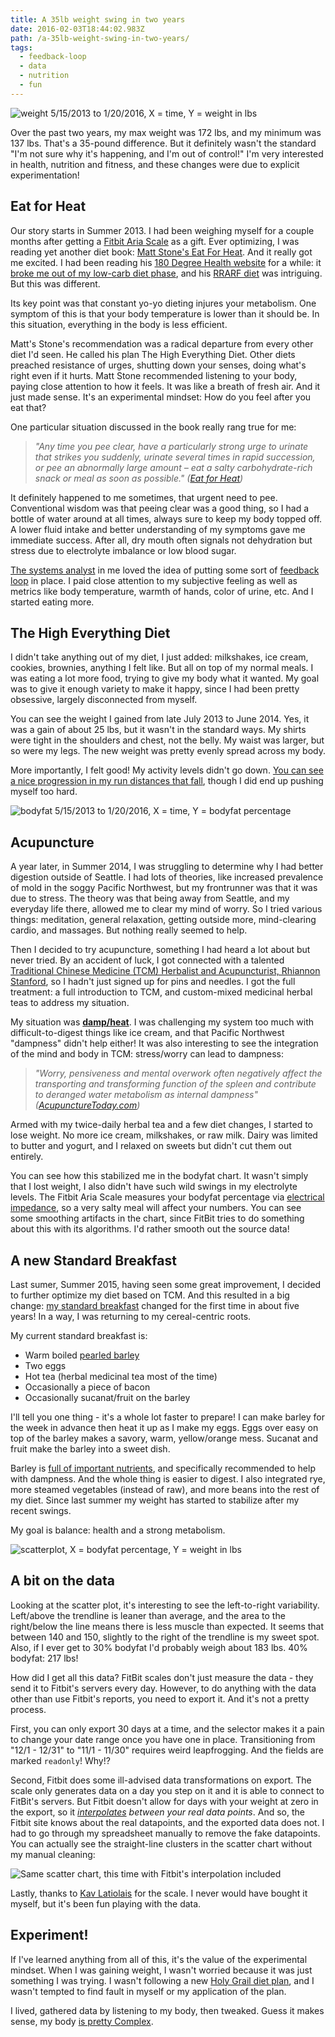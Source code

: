 ```yaml
---
title: A 35lb weight swing in two years
date: 2016-02-03T18:44:02.983Z
path: /a-35lb-weight-swing-in-two-years/
tags:
  - feedback-loop
  - data
  - nutrition
  - fun
---
```


![weight 5/15/2013 to 1/20/2016, X = time, Y = weight in lbs](../assets/2016/02_feb/weight/weight.png)

Over the past two years, my max weight was 172 lbs, and my minimum was 137 lbs. That's a 35-pound difference. But it definitely wasn't the standard "I'm not sure why it's happening, and I'm out of control!" I'm very interested in health, nutrition and fitness, and these changes were due to explicit experimentation!

<div class='fold'></div>

## Eat for Heat

Our story starts in Summer 2013. I had been weighing myself for a couple months after getting a [Fitbit Aria Scale](https://www.fitbit.com/aria) as a gift. Ever optimizing, I was reading yet another diet book: [Matt Stone's Eat For Heat](http://www.amazon.com/Eat-Heat-Metabolic-Approach-Drink-ebook/dp/B00AGBH7FO). And it really got me excited. I had been reading his [180 Degree Health website](http://180degreehealth.com/) for a while: it [broke me out of my low-carb diet phase](/my-standard-breakfast/), and his [RRARF diet](http://www.seven-health.com/2010/11/rehabilitative-rest-and-aggressive-re-feeding-part-1/) was intriguing. But this was different.

Its key point was that constant yo-yo dieting injures your metabolism. One symptom of this is that your body temperature is lower than it should be. In this situation, everything in the body is less efficient.

Matt's Stone's recommendation was a radical departure from every other diet I'd seen. He called his plan The High Everything Diet. Other diets preached resistance of urges, shutting down your senses, doing what's right even if it hurts. Matt Stone recommended listening to your body, paying close attention to how it feels. It was like a breath of fresh air. And it just made sense. It's an experimental mindset: How do you feel after you eat that?

One particular situation discussed in the book really rang true for me:

> *"Any time you pee clear, have a particularly strong urge to urinate that strikes you suddenly, urinate several times in rapid succession, or pee an abnormally large amount – eat a salty carbohydrate-rich snack or meal as soon as possible." ([Eat for Heat](http://www.amazon.com/Eat-Heat-Metabolic-Approach-Drink-ebook/dp/B00AGBH7FO))*

It definitely happened to me sometimes, that urgent need to pee. Conventional wisdom was that peeing clear was a good thing, so I had a bottle of water around at all times, always sure to keep my body topped off. A lower fluid intake and better understanding of my symptoms gave me immediate success. After all, dry mouth often signals not dehydration but stress due to electrolyte imbalance or low blood sugar.

[The systems analyst](/systems-and-incentives/) in me loved the idea of putting some sort of [feedback loop](/the-why-of-agile/#feedback-loops) in place. I paid close attention to my subjective feeling as well as metrics like body temperature, warmth of hands, color of urine, etc. And I started eating more.

## The High Everything Diet

I didn't take anything out of my diet, I just added: milkshakes, ice cream, cookies, brownies, anything I felt like. But all on top of my normal meals. I was eating a lot more food, trying to give my body what it wanted. My goal was to give it enough variety to make it happy, since I had been pretty obsessive, largely disconnected from myself.

You can see the weight I gained from late July 2013 to June 2014. Yes, it was a gain of about 25 lbs, but it wasn't in the standard ways. My shirts were tight in the shoulders and chest, not the belly. My waist was larger, but so were my legs. The new weight was pretty evenly spread across my body.

More importantly, I felt good! My activity levels didn't go down. [You can see a nice progression in my run distances that fall](/learning-limits-post-injury-running/), though I did end up pushing myself too hard.

![bodyfat 5/15/2013 to 1/20/2016, X = time, Y = bodyfat percentage](../assets/2016/02_feb/weight/bodyfat.png)

## Acupuncture

A year later, in Summer 2014, I was struggling to determine why I had better digestion outside of Seattle. I had lots of theories, like increased prevalence of mold in the soggy Pacific Northwest, but my frontrunner was that it was due to stress. The theory was that being away from Seattle, and my everyday life there, allowed me to clear my mind of worry. So I tried various things: meditation, general relaxation, getting outside more, mind-clearing cardio, and massages. But nothing really seemed to help.

Then I decided to try acupuncture, something I had heard a lot about but never tried. By an accident of luck, I got connected with a talented [Traditional Chinese Medicine (TCM) Herbalist and Acupuncturist, Rhiannon Stanford](http://seattleacupuncturehub.com/), so I hadn't just signed up for pins and needles. I got the full treatment: a full introduction to TCM, and custom-mixed medicinal herbal teas to address my situation.

My situation was **[damp/heat](http://health.howstuffworks.com/wellness/natural-medicine/chinese/traditional-chinese-medicine-causes-of-illness4.htm)**. I was challenging my system too much with difficult-to-digest things like ice cream, and that Pacific Northwest "dampness" didn't help either! It was also interesting to see the integration of the mind and body in TCM: stress/worry can lead to dampness:

> *"Worry, pensiveness and mental overwork often negatively affect the transporting and transforming function of the spleen and contribute to deranged water metabolism as internal dampness" ([AcupunctureToday.com](http://acupuncturetoday.com/mpacms/at/article.php?id=31706))*

Armed with my twice-daily herbal tea and a few diet changes, I started to lose weight. No more ice cream, milkshakes, or raw milk. Dairy was limited to butter and yogurt, and I relaxed on sweets but didn't cut them out entirely.

You can see how this stabilized me in the bodyfat chart. It wasn't simply that I lost weight, I also didn't have such wild swings in my electrolyte levels. The Fitbit Aria Scale measures your bodyfat percentage via [electrical impedance](https://en.wikipedia.org/wiki/Bioelectrical_impedance_analysis), so a very salty meal will affect your numbers. You can see some smoothing artifacts in the chart, since FitBit tries to do something about this with its algorithms. I'd rather smooth out the source data!

## A new Standard Breakfast

Last sumer, Summer 2015, having seen some great improvement, I decided to further optimize my diet based on TCM. And this resulted in a big change: [my standard breakfast](/my-standard-breakfast/) changed for the first time in about five years! In a way, I was returning to my cereal-centric roots.

My current standard breakfast is:

* Warm boiled [pearled barley](https://en.wikipedia.org/wiki/Pearl_barley)
* Two eggs
* Hot tea (herbal medicinal tea most of the time)
* Occasionally a piece of bacon
* Occasionally sucanat/fruit on the barley

I'll tell you one thing - it's a whole lot faster to prepare! I can make barley for the week in advance then heat it up as I make my eggs. Eggs over easy on top of the barley makes a savory, warm, yellow/orange mess. Sucanat and fruit make the barley into a sweet dish.

Barley is [full of important nutrients](https://medium.com/war-is-boring/eating-too-much-rice-almost-sank-the-japanese-navy-f985772c81a6#.jhalphui4), and specifically recommended to help with dampness. And the whole thing is easier to digest. I also integrated rye, more steamed vegetables (instead of raw), and more beans into the rest of my diet. Since last summer my weight has started to stabilize after my recent swings.

My goal is balance: health and a strong metabolism.

![scatterplot, X = bodyfat percentage, Y = weight in lbs](../assets/2016/02_feb/weight/regression.png)

## A bit on the data

Looking at the scatter plot, it's interesting to see the left-to-right variability. Left/above the trendline is leaner than average, and the area to the right/below the line means there is less muscle than expected. It seems that between 140 and 150, slightly to the right of the trendline is my sweet spot. Also, if I ever get to 30% bodyfat I'd probably weigh about 183 lbs. 40% bodyfat: 217 lbs!

How did I get all this data? FitBit scales don't just measure the data - they send it to Fitbit's servers every day. However, to do anything with the data other than use Fitbit's reports, you need to export it. And it's not a pretty process.

First, you can only export 30 days at a time, and the selector makes it a pain to change your date range once you have one in place. Transitioning from "12/1 - 12/31" to "11/1 - 11/30" requires weird leapfrogging. And the fields are marked `readonly`! Why!?

Second, Fitbit does some ill-advised data transformations on export. The scale only generates data on a day you step on it and it is able to connect to FitBit's servers. But Fitbit doesn't allow for days with your weight at zero in the export, so it *[interpolates](https://en.wikipedia.org/wiki/Interpolation) between your real data points*. And so, the Fitbit site knows about the real datapoints, and the exported data does not. I had to go through my spreadsheet manually to remove the fake datapoints. You can actually see the straight-line clusters in the scatter chart without my manual cleaning:

![Same scatter chart, this time with Fitbit's interpolation included](../assets/2016/02_feb/weight/regression-with-interpolation.png)

Lastly, thanks to [Kav Latiolais](https://twitter.com/kavla?lang=en) for the scale. I never would have bought it myself, but it's been fun playing with the data.

## Experiment!

If I've learned anything from all of this, it's the value of the experimental mindset. When I was gaining weight, I wasn't worried because it was just something I was trying. I wasn't following a new [Holy Grail diet plan](/the-why-of-agile/#best-practices), and I wasn't tempted to find fault in myself or my application of the plan.

I lived, gathered data by listening to my body, then tweaked. Guess it makes sense, my body [is pretty Complex](https://en.wikipedia.org/wiki/Cynefin_Framework).

